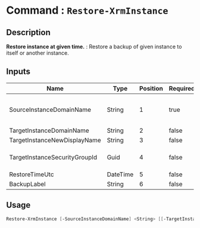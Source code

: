 # Command : `Restore-XrmInstance` 

## Description

**Restore instance at given time.** : Restore a backup of given instance to itself or another instance.

## Inputs

Name|Type|Position|Required|Default|Description
----|----|--------|--------|-------|-----------
SourceInstanceDomainName|String|1|true||Instance domain name (myinstance => myinstance.crm.dynamics1.com) that you want to restore
TargetInstanceDomainName|String|2|false||
TargetInstanceNewDisplayName|String|3|false||
TargetInstanceSecurityGroupId|Guid|4|false||AAD Security Group ID to define on target instance to restrict users access
RestoreTimeUtc|DateTime|5|false||Date time in UTC of restore point
BackupLabel|String|6|false||Name of the backup


## Usage

```Powershell 
Restore-XrmInstance [-SourceInstanceDomainName] <String> [[-TargetInstanceDomainName] <String>] [[-TargetInstanceNewDisplayName] <String>] [[-TargetInstanceSecurityGroupId] <Guid>] [[-RestoreTimeUtc] <DateTime>] [[-BackupLabel] <String>] [<CommonParameters>]
``` 


